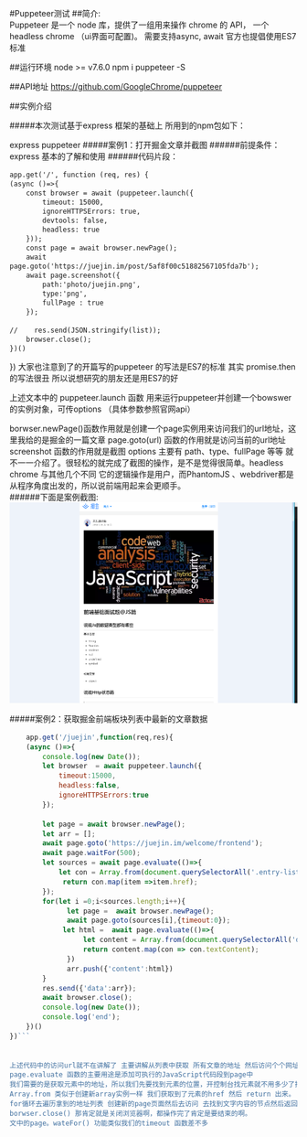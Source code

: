 #Puppeteer测试
##简介:   
Puppeteer 是一个 node 库，提供了一组用来操作 chrome 的 API， 一个 headless chrome （ui界面可配置)。 需要支持async, await 官方也提倡使用ES7标准

##运行环境
node >= v7.6.0 npm i puppeteer -S

##API地址 
https://github.com/GoogleChrome/puppeteer

##实例介绍

#####本次测试基于express 框架的基础上 所用到的npm包如下：

express
puppeteer
#####案例1：打开掘金文章并截图 ######前提条件：express 基本的了解和使用
######代码片段：

    app.get('/', function (req, res) {
    (async ()=>{
        const browser = await (puppeteer.launch({
            timeout: 15000,
            ignoreHTTPSErrors: true,
            devtools: false,
            headless: true
        }));
        const page = await browser.newPage();
        await page.goto('https://juejin.im/post/5af8f00c51882567105fda7b');
        await page.screenshot({
            path:'photo/juejin.png',
            type:'png',
            fullPage : true
        });

    //    res.send(JSON.stringify(list));
        browser.close();
    })()
})
大家也注意到了的开篇写的puppeteer 的写法是ES7的标准 其实 promise.then的写法很丑 所以说想研究的朋友还是用ES7的好  

上述文本中的 puppeteer.launch 函数 用来运行puppeteer并创建一个bowswer的实例对象，可传options （具体参数参照官网api）    

borwser.newPage()函数作用就是创建一个page实例用来访问我们的url地址，这里我给的是掘金的一篇文章 page.goto(url) 函数的作用就是访问当前的url地址  
screenshot 函数的作用就是截图 options 主要有 path、type、fullPage 等等 就不一一介绍了。很轻松的就完成了截图的操作，是不是觉得很简单。headless chrome 与其他几个不同 它的逻辑操作是用户，而PhantomJS 、webdriver都是从程序角度出发的，所以说前端用起来会更顺手。   
######下面是案例截图:
![01](https://github.com/MarryYou/puppeteerTest/blob/master/01.png)

#####案例2：获取掘金前端板块列表中最新的文章数据

``` JavaScript
    app.get('/juejin',function(req,res){
    (async ()=>{
        console.log(new Date());
        let browser  = await puppeteer.launch({
            timeout:15000,
            headless:false,
            ignoreHTTPSErrors:true
        });
    
        let page = await browser.newPage();
        let arr = [];
        await page.goto('https://juejin.im/welcome/frontend');
        await page.waitFor(500);
        let sources = await page.evaluate(()=>{
            let con = Array.from(document.querySelectorAll('.entry-list > li a.title'));
             return con.map(item =>item.href);
        });
        for(let i =0;i<sources.length;i++){
              let page =  await browser.newPage();
              await page.goto(sources[i],{timeout:0});
             let html =  await page.evaluate(()=>{
                  let content = Array.from(document.querySelectorAll('div.article-area'));
                  return content.map(con => con.textContent);
              })             
              arr.push({'content':html})
        }
        res.send({'data':arr});
        await browser.close();
        console.log(new Date());
        console.log('end');        
    })()
})```  
  
  
上述代码中的访问url就不在讲解了 主要讲解从列表中获取 所有文章的地址 然后访问个个网址提取文章的内容。  
page.evaluate 函数的主要用途是添加可执行的JavaScript代码段到page中
我们需要的是获取元素中的地址，所以我们先要找到元素的位置，开控制台找元素就不用多少了把，page.evaluate 函数中 documentSelectorAll 就是来找携带地址的a 元素    
Array.from 类似于创建新array实例一样 我们获取到了元素的href 然后 return 出来。  
for循环去遍历拿到的地址列表 创建新的page页面然后去访问 去找到文字内容的节点然后返回出来 在这里我定义了一个数据 用来接收每个页面文章的内容，for循环完成后 通过res.send函数 返回给前端页面，这样就可以在前端看到我获取到的数据了。  
borwser.close() 那肯定就是关闭浏览器啊，都操作完了肯定是要结束的啊。  
文中的page。wateFor() 功能类似我们的timeout 函数差不多     

